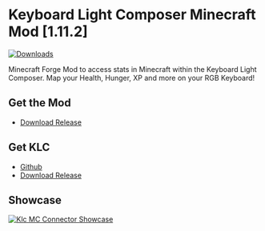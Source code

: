 # Keyboard Light Composer Minecraft Mod [1.11.2]
[![Downloads](https://img.shields.io/github/downloads/enoy19/keyboard-light-composer-mc-connector/total.svg)]()

Minecraft Forge Mod to access stats in Minecraft within the Keyboard Light Composer.
Map your Health, Hunger, XP and more on your RGB Keyboard!

## Get the Mod
 * [Download Release](https://github.com/enoy19/keyboard-light-composer-mc-connector/releases)

## Get KLC
 *  [Github](https://github.com/enoy19/keyboard-light-composer)
 *  [Download Release](https://github.com/enoy19/keyboard-light-composer/releases)

## Showcase
[![Klc MC Connector Showcase](https://img.youtube.com/vi/UdiZ0PeD8Nk/0.jpg)](https://www.youtube.com/watch?v=UdiZ0PeD8Nk)
